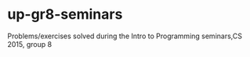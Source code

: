 # up-gr8-seminars
Problems/exercises solved during the Intro to Programming seminars,CS 2015, group 8
